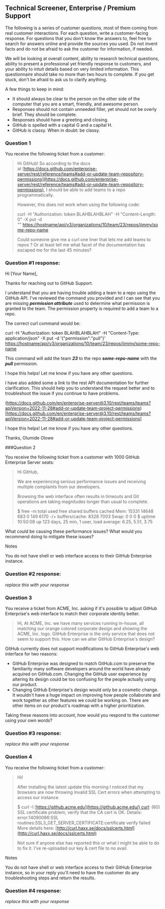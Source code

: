 ## Technical Screener, Enterprise / Premium Support

The following is a series of customer questions, most of them coming from real customer interactions. For each question, write a customer-facing response. For questions that you don't know the answers to, feel free to search for answers online and provide the sources you used. Do not invent facts and do not be afraid to ask the customer for information, if needed.

We will be looking at overall content, ability to research technical questions, ability to present a professional yet friendly response to customers, and your ability to intuit details based on very limited information. This questionnaire should take no more than two hours to complete. If you get stuck, don't be afraid to ask us to clarify anything.

A few things to keep in mind:

- It should always be clear to the person on the other side of the computer that you are a smart, friendly, and awesome person.
- Responses should not contain unneeded filler, yet should not be overly brief. They should be complete.
- Responses should have a greeting and closing.
- GitHub is spelled with a capital G and a capital H.
- GitHub is classy. When in doubt: be classy.

### Question 1

You receive the following ticket from a customer:

> Hi GitHub! So according to the docs at [https://docs.github.com/enterprise-server/rest/reference/teams#add-or-update-team-repository-permissions](https://docs.github.com/enterprise-server/rest/reference/teams#add-or-update-team-repository-permissions), I should be able to add teams to a repo programmatically.
> 
> However, this does not work when using the following code:
> 
> curl -H "Authorization: token BLAHBLAHBLAH" -H "Content-Length: 0" -X put -d "" [https://hostname/api/v3/organizations/10/team/23/repos/jimmy/some-repo-name](https://hostname/api/v3/organizations/10/team/23/repos/jimmy/some-repo-name)
> 
> Could someone give me a curl one liner that lets me add teams to repos ? Or at least tell me what facet of the documentation has escaped me for the last 45 minutes?

### Question #1 response:

Hi [Your Name],

Thanks for reaching out to GitHub Support.

I understand that you are having trouble adding a team to a repo using the GitHub API. I've reviewed the command you provided and I can see that you are missing ***permission attribute*** used to determine what permission is granted to the team. The permission property is required to add a team to a repo.

The correct curl command would be:

curl -H "Authorization: token BLAHBLAHBLAH" -H "Content-Type: application/json" -X put -d '{"permission":"pull"}' [https://hostname/api/v3/organizations/10/team/23/repos/jimmy/some-repo-name](https://hostname/api/v3/organizations/10/team/23/repos/jimmy/some-repo-name)

This command will add the team ***23*** to the repo ***some-repo-name*** with the ***pull*** permission.

I hope this helps! Let me know if you have any other questions.

I have also added some a link to the rest API documentation for further clarification. This should help you to understand the request better and to troubleshoot the issue if you continue to have problems.

(https://docs.github.com/en/enterprise-server@3.10/rest/teams/teams?apiVersion=2022-11-28#add-or-update-team-project-permissions)[https://docs.github.com/en/enterprise-server@3.10/rest/teams/teams?apiVersion=2022-11-28#add-or-update-team-project-permissions]

I hope this helps! Let me know if you have any other questions.

Thanks,
Olumide Olowe

###Question 2

You receive the following ticket from a customer with 1000 GitHub Enterprise Server seats:

> Hi GitHub,
> 
> We are experiencing serious performance issues and receiving multiple complaints from our developers.
> 
> Browsing the web interface often results in timeouts and Git operations are taking magnitudes longer than usual to complete.
> 
> $ free -m total used free shared buffers cached Mem: 15331 14648 683 0 149 6170 -/+ buffers/cache: 8328 7003 Swap: 0 0 0 $ uptime 10:50:08 up 123 days, 25 min, 1 user, load average: 6.25, 5.51, 3.75

What could be causing these performance issues? What would you recommend doing to mitigate these issues?

Notes

You do not have shell or web interface access to their GitHub Enterprise instance.

### Question #2 response:

_replace this with your response_

### Question 3

You receive a ticket from ACME, Inc. asking if it's possible to adjust GitHub Enterprise's web interface to match their corporate identity better.

> Hi, At ACME, Inc. we have many services running in-house, all matching our orange colored corporate design and showing the ACME, Inc. logo. GitHub Enterprise is the only service that does not seem to support this. How can we alter GitHub Enterprise's design?

GitHub currently does not support modifications to GitHub Enterprise's web interface for two reasons:

- GitHub Enterprise was designed to match GitHub.com to preserve the familiarity many software developers around the world have already acquired on GitHub.com. Changing the GitHub user experience by altering its design could be too confusing for the people actually using our product.
- Changing GitHub Enterprise's design would only be a cosmetic change. It wouldn't have a huge impact on improving how people collaborate and work together as other features we could be working on. There are other items on our product's roadmap with a higher prioritization.

Taking these reasons into account, how would you respond to the customer using your own words?

### Question #3 response:

_replace this with your response_

### Question 4

You receive the following ticket from a customer:

> Hi!
> 
> After installing the latest update this morning I noticed that my browsers are now throwing Invalid SSL Cert errors when attempting to access our instance.
> 
> $ curl -I [https://github.acme.edu](https://github.acme.edu/) curl: (60) SSL certificate problem, verify that the CA cert is OK. Details: error:14090086:SSL routines:SSL3_GET_SERVER_CERTIFICATE:certificate verify failed More details here: [http://curl.haxx.se/docs/sslcerts.html](http://curl.haxx.se/docs/sslcerts.html)
> 
> Not sure if anyone else has reported this or what I might be able to do to fix it. I've re-uploaded our key & cert file to no avail.

Notes

You do not have shell or web interface access to their GitHub Enterprise instance, so in your reply you'll need to have the customer do any troubleshooting steps and return the results.

### Question #4 response:

_replace this with your response_
